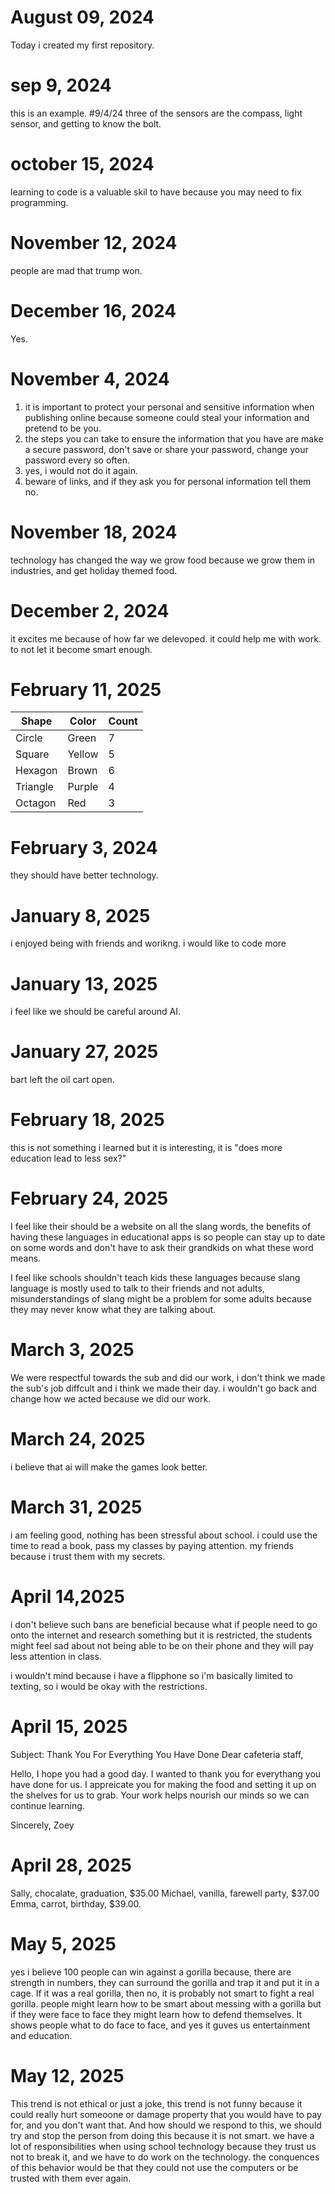 # August 09, 2024
Today i created my first repository.
# sep 9, 2024
this is an example.
#9/4/24
three of the sensors are the compass, light sensor, and getting to know the bolt.




# october 15, 2024
learning to code is a valuable skil to have because you may need to fix programming.

# November 12, 2024
people are mad that trump won.

# December 16, 2024
Yes.


# November 4, 2024
1. it is important to protect your personal and sensitive information when publishing online because someone could steal your information and pretend to be you.
2. the steps you can take to ensure the information that you have are make a secure password, don't save or share your password, change your password every so often.
3. yes, i would not do it again.
4. beware of links, and if they ask you for personal information tell them no.



# November 18, 2024
technology has changed the way we grow food because we grow them in industries, and get holiday themed food.


# December 2, 2024
it excites me because of how far we delevoped.
it could help me with work.
to not let it become smart enough.

# February 11, 2025
| Shape    | Color | Count |
| -------- | ----- | ----- |
| Circle   |Green  |    7  |
| Square   |Yellow |    5  |
| Hexagon  |Brown  |    6  |
| Triangle |Purple |     4 |
| Octagon  |Red    |    3  |





# February 3, 2024
they should have better technology.



# January 8, 2025
i enjoyed being with friends and worikng.
i would like to code more


# January 13, 2025
i feel like we should be careful around AI.

# January 27, 2025
bart left the oil cart open.

# February 18, 2025
this is not something i learned but it is interesting, it is "does more education lead to less sex?"


# February 24, 2025
I feel like their should be a website on all the slang words, the benefits of having these languages in educational apps is so people can stay up to date on some words and don't have to ask their grandkids on what these word means.

I feel like schools shouldn't teach kids these languages because slang language is mostly used to talk to their friends and not adults, misunderstandings of slang might be a problem for some adults because they may never know what they are talking about.

# March 3, 2025
We were respectful towards the sub and did our work, i don't think we made the sub's job diffcult and i think we made their day. i wouldn't go back and change how we acted because we did our work.


# March 24, 2025
i believe that ai will make the games look better.

# March 31, 2025
i am feeling good, nothing has been stressful about school. i could use the time to read a book, pass my classes by paying attention. my friends because i trust them with my secrets.






# April 14,2025
i don't believe such bans are beneficial because what if people need to go onto the internet and research something but it is restricted, the students might feel sad about not being able to be on their phone and they will pay less attention in class.

i wouldn't mind because i have a flipphone so i'm basically limited to texting, so i would be okay with the restrictions.





# April 15, 2025
Subject: Thank You For Everything You Have Done
Dear cafeteria staff,

Hello, I hope you had a good day. I wanted to thank you for everythang you have done for us. I appreicate you for making the food and setting it up on the shelves for us to grab. Your work helps nourish our minds so we can continue learning.

Sincerely,
Zoey


# April 28, 2025
Sally, chocalate, graduation, $35.00
Michael, vanilla, farewell party, $37.00
Emma, carrot, birthday, $39.00.




# May 5, 2025
yes i believe 100 people can win against a gorilla because, there are strength in numbers, they can surround the gorilla and trap it and put it in a cage. If it was a real gorilla, then no, it is probably not smart to fight a real gorilla. people might learn how to be smart about messing with a gorilla but if they were face to face they might learn how to defend themselves. It shows people what to do face to face, and yes it guves us entertainment and education.




# May 12, 2025
This trend is not ethical or just a joke, this trend is not funny because it could really hurt someoone or damage property that you would have to pay for, and you don't want that. And how should we respond to this, we should try and stop the person from doing this because it is not smart. we have a lot of responsibilities when using school technology because they trust us not to break it, and we have to do work on the technology. the conquences of this behavior would be that they could not use the computers or be trusted with them ever again.
